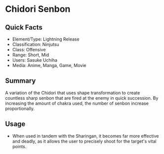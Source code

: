 # Chidori Senbon

## Quick Facts
- Element/Type: Lightning Release
- Classification: Ninjutsu
- Class: Offensive
- Range: Short, Mid
- Users: Sasuke Uchiha
- Media: Anime, Manga, Game, Movie

## Summary
A variation of the Chidori that uses shape transformation to create countless sharp senbon that are fired at the enemy in quick succession. By increasing the amount of chakra used, the number of senbon increase proportionally.

## Usage
- When used in tandem with the Sharingan, it becomes far more effective and deadly, as it allows the user to precisely shoot for the target's vital points.
